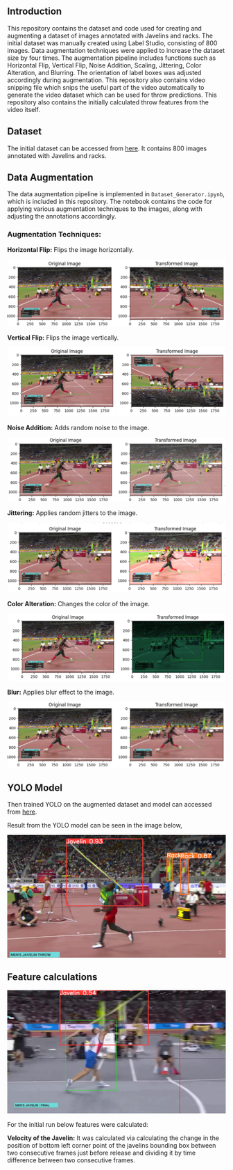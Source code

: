## Introduction

This repository contains the dataset and code used for creating and augmenting a dataset of images annotated with Javelins and racks. The initial dataset was manually created using Label Studio, consisting of 800 images. Data augmentation techniques were applied to increase the dataset size by four times. The augmentation pipeline includes functions such as Horizontal Flip, Vertical Flip, Noise Addition, Scaling, Jittering, Color Alteration, and Blurring. The orientation of label boxes was adjusted accordingly during augmentation. This repository also contains video snipping file which snips the useful part of the video automatically to generate the video dataset which can be used for throw predictions. This repository also contains the initially calculated throw features from the video itself.

## Dataset

The initial dataset can be accessed from [here](https://drive.google.com/file/d/1Aua_LE0dlsybzCye1RHBhvpQkHfOH_KX/view?usp=sharing). It contains 800 images annotated with Javelins and racks.

## Data Augmentation

The data augmentation pipeline is implemented in `Dataset_Generator.ipynb`, which is included in this repository. The notebook contains the code for applying various augmentation techniques to the images, along with adjusting the annotations accordingly.

### Augmentation Techniques:

**Horizontal Flip:** Flips the image horizontally.

![horizontal flip](./horizontal_flip.png)

**Vertical Flip:** Flips the image vertically.

![vertical flip](./vertical_flip.png)

**Noise Addition:** Adds random noise to the image.

![noise](./noise.png)

**Jittering:** Applies random jitters to the image.

![jitters](./jitters.png)

**Color Alteration:** Changes the color of the image.

![color_change](./color_change.png)

**Blur:** Applies blur effect to the image.

![blur](./blur.png)

## YOLO Model

Then trained YOLO on the augmented dataset and model can accessed from [here](https://drive.google.com/file/d/1QEc2eMhfi-WKVwhhZAETUxegsKjV7xHF/view?usp=sharing).

Result from the YOLO model can be seen in the image below,

![YOLO](./YOLO.png)

## Feature calculations

![features](./features.png)

For the initial run below features were calculated:

**Velocity of the Javelin:** It was calculated via calculating the change in the position of bottom left corner point of the javelins bounding box between two consecutive frames just before release and dividing it by time difference between two consecutive frames. 
